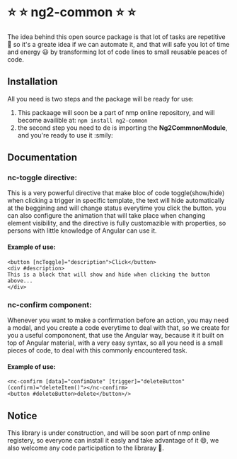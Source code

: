 # :star: :star: ng2-common :star: :star:
 
The idea behind this open source package is that lot of tasks are repetitive :triumph: so it's a greate idea if we can automate it,
and that will safe you lot of time and energy :smiley: by transforming lot of code lines to small reusable peaces of code.

## Installation
All you need is two steps and the package will be ready for use:

1. This packaage will soon be a part of nmp online repository, and will become availible at:
`npm install ng2-common`
2. the second step you need to de is importing the **Ng2CommnonModule**, and you're ready to use it :smily:


## Documentation

### nc-toggle directive:
This is a very powerful directive that make bloc of code toggle(show/hide) when clicking a trigger in specific template, 
the text will hide automatically at the beggining and will change status everytime you click the button.
you can also configure the animation that will take place when changing element visibility, and the directive is fully customazible with properties,
so persons with little knowledge of Angular can use it. 

#### Example of use: 
``` 
<button [ncToggle]="description">Click</button>
<div #description>
This is a block that will show and hide when clicking the button above...
</div> 
```

### nc-confirm component:
Whenever you want to make a confirmation before an action, you may need a modal, and you create
a code everytime to deal with that, so we create for you a useful compononent, that use the Angular way, 
because it it built on top of Angular material, with a very easy syntax, so all you need is a small pieces of code, 
to deal with this commonly encountered task.

#### Example of use: 
```
<nc-confirm [data]="confimDate" [trigger]="deleteButton" (confirm)="deleteItem()"></nc-confirm>
<button #deleteButton>delete</button>/> 
```


## Notice
This library is under construction, and will be soon part of nmp online registery, so everyone can install it easly 
and take advantage of it :smile:, we also welcome any code participation to the libraray :pray:.
